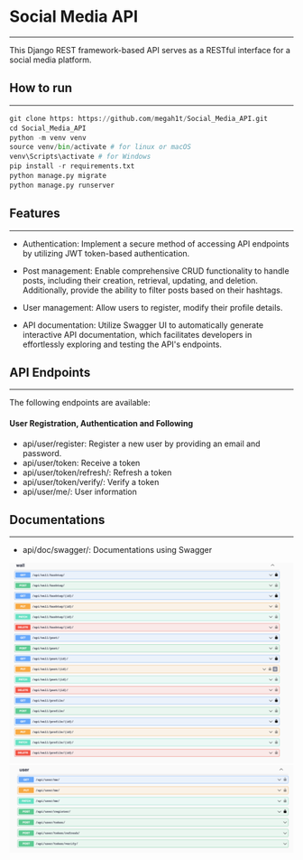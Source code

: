 # Social Media API

---
This Django REST framework-based API serves as a RESTful interface for a social media platform.

## How to run

---
```python
git clone https: https://github.com/megah1t/Social_Media_API.git
cd Social_Media_API 
python -m venv venv
source venv/bin/activate # for linux or macOS
venv\Scripts\activate # for Windows
pip install -r requirements.txt
python manage.py migrate
python manage.py runserver
```

## Features

---
* Authentication: Implement a secure method of accessing API endpoints by utilizing JWT token-based authentication.

* Post management: Enable comprehensive CRUD functionality to handle posts, including their creation, retrieval, 
updating, and deletion. Additionally, provide the ability to filter posts based on their hashtags.
* User management: Allow users to register, modify their profile details.
* API documentation: Utilize Swagger UI to automatically generate interactive API documentation, which facilitates developers in effortlessly exploring and testing the API's endpoints.

## API Endpoints

---
The following endpoints are available:

#### User Registration, Authentication and Following
* api/user/register: Register a new user by providing an email and password.
* api/user/token: Receive a token
* api/user/token/refresh/: Refresh a token
* api/user/token/verify/: Verify a token
* api/user/me/: User information

## Documentations

---
 
* api/doc/swagger/: Documentations using Swagger

![Swagwer1](readme_image/Swager1.png)
![Swagwer2](readme_image/Swager2.png)
